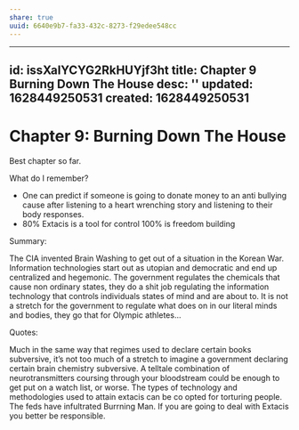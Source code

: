 ```yaml
---
share: true
uuid: 6640e9b7-fa33-432c-8273-f29edee548cc
---
```

---
id: issXaIYCYG2RkHUYjf3ht
title: Chapter 9 Burning Down The House
desc: ''
updated: 1628449250531
created: 1628449250531
---
# Chapter 9: Burning Down The House
Best chapter so far.

What do I remember?

*   One can predict if someone is going to donate money to an anti bullying cause after listening to a heart wrenching story and listening to their body responses.
*   80% Extacis is a tool for control 100% is freedom building

Summary:

The CIA invented Brain Washing to get out of a situation in the Korean War. Information technologies start out as utopian and democratic and end up centralized and hegemonic. The government regulates the chemicals that cause non ordinary states, they do a shit job regulating the information technology that controls individuals states of mind and are about to. It is not a stretch for the government to regulate what does on in our literal minds and bodies, they go that for Olympic athletes…

Quotes:

Much in the same way that regimes used to declare certain books subversive, it’s not too much of a stretch to imagine a government declaring certain brain chemistry subversive. A telltale combination of neurotransmitters coursing through your bloodstream could be enough to get put on a watch list, or worse. The types of technology and methodologies used to attain extacis can be co opted for torturing people. The feds have infultrated Burrning Man. If you are going to deal with Extacis you better be responsible.
